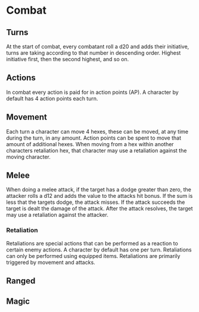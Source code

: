 # Combat

## Turns
At the start of combat, every combatant roll a d20 and adds their initiative, turns are taking according to that number in descending order. Highest initiative first, then the second highest, and so on.

## Actions
In combat every action is paid for in action points (AP). A character by default has 4 action points each turn.

## Movement
Each turn a character can move 4 hexes, these can be moved, at any time during the turn, in any amount. Action points can be spent to move that amount of additional hexes. When moving from a hex within another characters retaliation hex, that character may use a retaliation against the moving character.

## Melee
When doing a melee attack, if the target has a dodge greater than zero, the attacker rolls a d12 and adds the value to the attacks hit bonus. If the sum is less that the targets dodge, the attack misses. If the attack succeeds the target is dealt the damage of the attack.
After the attack resolves, the target may use a retaliation against the attacker.

### Retaliation
Retaliations are special actions that can be performed as a reaction to certain enemy actions. A character by default has one per turn. Retaliations can only be performed using equipped items. Retaliations are primarily triggered by movement and attacks.

## Ranged

## Magic

